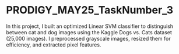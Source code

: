 # PRODIGY_MAY25_TaskNumber_3
In this project, I built an optimized Linear SVM classifier to distinguish between cat and dog images using the Kaggle Dogs vs. Cats dataset (25,000 images). I preprocessed grayscale images, resized them for efficiency, and extracted pixel features.
